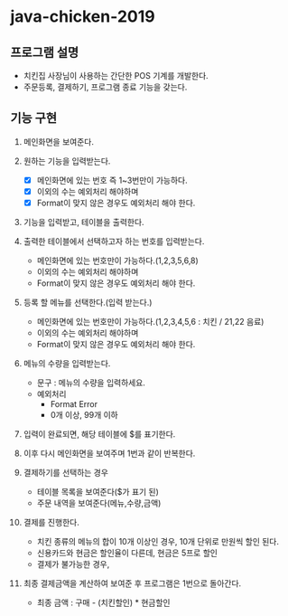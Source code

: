 # java-chicken-2019

## 프로그램 설명
- 치킨집 사장님이 사용하는 간단한 POS 기계를 개발한다.
- 주문등록, 결제하기, 프로그램 종료 기능을 갖는다.

## 기능 구현

1. 메인화면을 보여준다.

2. 원하는 기능을 입력받는다.

    - [x] 메인화면에 있는 번호 즉 1~3번만이 가능하다.
    - [x] 이외의 수는 예외처리 해야하며
    - [x] Format이 맞지 않은 경우도 예외처리 해야 한다.
    
3. 기능을 입력받고, 테이블을 출력한다.

4. 출력한 테이블에서 선택하고자 하는 번호를 입력받는다.

    - 메인화면에 있는 번호만이 가능하다.(1,2,3,5,6,8)
    - 이외의 수는 예외처리 해야하며
    - Format이 맞지 않은 경우도 예외처리 해야 한다.
    
5. 등록 할 메뉴를 선택한다.(입력 받는다.)

    - 메인화면에 있는 번호만이 가능하다.(1,2,3,4,5,6 : 치킨 / 21,22 음료)
    - 이외의 수는 예외처리 해야하며
    - Format이 맞지 않은 경우도 예외처리 해야 한다.
    
6. 메뉴의 수량을 입력받는다.

    - 문구 : 메뉴의 수량을 입력하세요.
    - 예외처리
        - Format Error
        - 0개 이상, 99개 이하
 
7. 입력이 완료되면, 해당 테이블에 $를 표기한다.

8. 이후 다시 메인화면을 보여주며 1번과 같이 반복한다.

9. 결제하기를 선택하는 경우
    
    - 테이블 목록을 보여준다($가 표기 된)
    - 주문 내역을 보여준다(메뉴,수량,금액)

10. 결제를 진행한다.
    
    - 치킨 종류의 메뉴의 합이 10개 이상인 경우, 10개 단위로 만원씩 할인 된다.
    - 신용카드와 현금은 할인율이 다른데, 현금은 5프로 할인
    - 결제가 불가능한 경우,
    
11. 최종 결제금액을 계산하여 보여준 후 프로그램은 1번으로 돌아간다.

    - 최종 금액 : 구매 - (치킨할인) * 현금할인